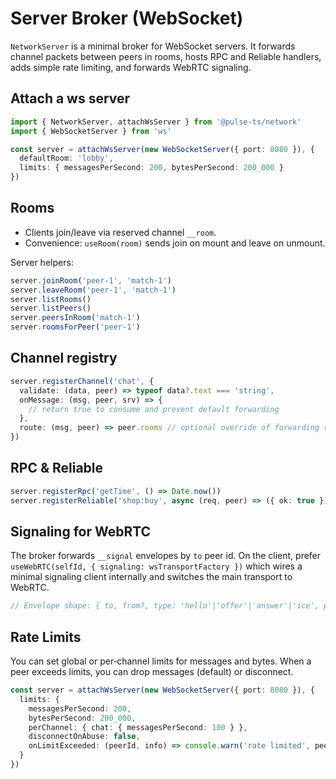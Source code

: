 # Server Broker (WebSocket)

`NetworkServer` is a minimal broker for WebSocket servers. It forwards channel packets between peers in rooms, hosts RPC and Reliable handlers, adds simple rate limiting, and forwards WebRTC signaling.

## Attach a ws server

```ts
import { NetworkServer, attachWsServer } from '@pulse-ts/network'
import { WebSocketServer } from 'ws'

const server = attachWsServer(new WebSocketServer({ port: 8080 }), {
  defaultRoom: 'lobby',
  limits: { messagesPerSecond: 200, bytesPerSecond: 200_000 }
})
```

## Rooms

- Clients join/leave via reserved channel `__room`.
- Convenience: `useRoom(room)` sends join on mount and leave on unmount.

Server helpers:

```ts
server.joinRoom('peer-1', 'match-1')
server.leaveRoom('peer-1', 'match-1')
server.listRooms()
server.listPeers()
server.peersInRoom('match-1')
server.roomsForPeer('peer-1')
```

## Channel registry

```ts
server.registerChannel('chat', {
  validate: (data, peer) => typeof data?.text === 'string',
  onMessage: (msg, peer, srv) => {
    // return true to consume and prevent default forwarding
  },
  route: (msg, peer) => peer.rooms // optional override of forwarding rooms
})
```

## RPC & Reliable

```ts
server.registerRpc('getTime', () => Date.now())
server.registerReliable('shop:buy', async (req, peer) => ({ ok: true }))
```

## Signaling for WebRTC

The broker forwards `__signal` envelopes by `to` peer id. On the client, prefer `useWebRTC(selfId, { signaling: wsTransportFactory })` which wires a minimal signaling client internally and switches the main transport to WebRTC.

```ts
// Envelope shape: { to, from?, type: 'hello'|'offer'|'answer'|'ice', payload }
```

## Rate Limits

You can set global or per‑channel limits for messages and bytes. When a peer exceeds limits, you can drop messages (default) or disconnect.

```ts
const server = attachWsServer(new WebSocketServer({ port: 8080 }), {
  limits: {
    messagesPerSecond: 200,
    bytesPerSecond: 200_000,
    perChannel: { chat: { messagesPerSecond: 100 } },
    disconnectOnAbuse: false,
    onLimitExceeded: (peerId, info) => console.warn('rate limited', peerId, info)
  }
})
```

